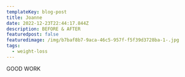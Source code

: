 ```yaml
---
templateKey: blog-post
title: Joanne
date: 2022-12-23T22:44:17.844Z
description: BEFORE & AFTER
featuredpost: false
featuredimage: /img/b7baf8b7-9aca-46c5-957f-f5f39d3728ba-1-.jpg
tags:
  - weight-loss
---
```

G﻿OOD WORK